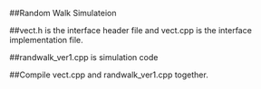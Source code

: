##Random Walk Simulateion

##vect.h is the interface header file and vect.cpp is the interface implementation file.

##randwalk_ver1.cpp is simulation code

##Compile vect.cpp and randwalk_ver1.cpp together.
